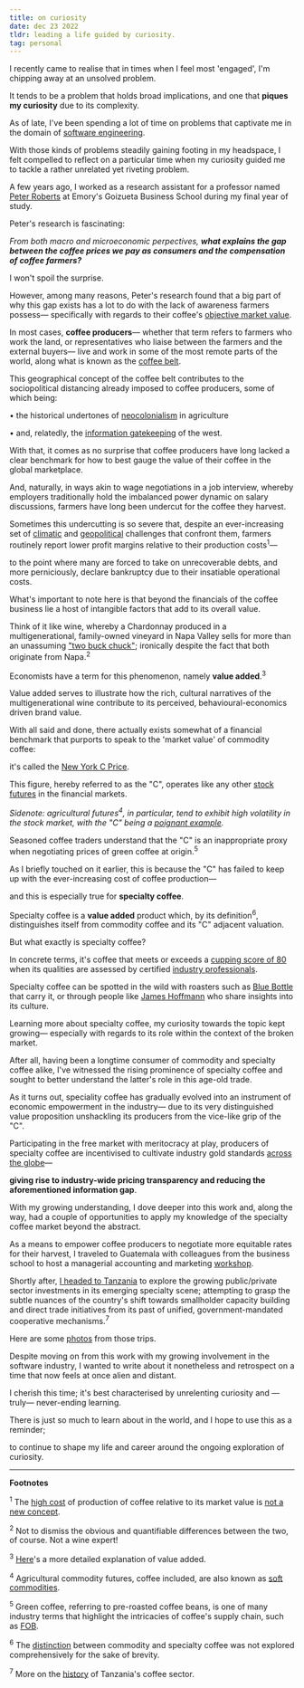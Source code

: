 ```yaml
---
title: on curiosity
date: dec 23 2022
tldr: leading a life guided by curiosity.
tag: personal
---
```


I recently came to realise that in times when I feel most 'engaged', I'm chipping away at an unsolved problem.

It tends to be a problem that holds broad implications, and one that **piques my curiosity** due to its complexity. 

As of late, I've been spending a lot of time on problems that captivate me in the domain of [software engineering](https://stackoverflow.com/questions/74831564/how-to-minimise-data-loss-when-migrating-a-high-traffic-dynamodb-table-in-order).

With those kinds of problems steadily gaining footing in my headspace, I felt compelled to reflect on a particular time when my curiosity guided me to tackle a rather unrelated yet riveting problem.

A few years ago, I worked as a research assistant for a professor named [Peter Roberts](https://goizueta.emory.edu/faculty/profiles/peter-roberts) at Emory's Goizueta Business School during my final year of study.

Peter's research is fascinating: 

*From both macro and microeconomic perpectives, **what explains the gap between the coffee prices we pay as consumers and the compensation of coffee farmers?***

I won't spoil the surprise. 

However, among many reasons, Peter's research found that a big part of why this gap exists has a lot to do with the lack of awareness farmers possess— specifically with regards to their coffee's [objective market value](https://youtu.be/Vw2FlVV3N3c?t=130). 

In most cases, **coffee producers**— whether that term refers to farmers who work the land, or representatives who liaise between the farmers and the external buyers— live and work in some of the most remote parts of the world, along what is known as the [coffee belt](https://en.wikipedia.org/wiki/Coffee_bean#/media/File:Bean_belt_(top_20_coffee_producers_2011).svg).

This geographical concept of the coffee belt contributes to the sociopolitical distancing already imposed to coffee producers, some of which being:

• the historical undertones of [neocolonialism](https://academic.oup.com/book/3156/chapter-abstract/144029491?redirectedFrom=fulltext) in agriculture

• and, relatedly, the [information gatekeeping](https://www.tandfonline.com/doi/abs/10.1080/23802014.2018.1557959) of the west.

With that, it comes as no surprise that coffee producers have long lacked a clear benchmark for how to best gauge the value of their coffee in the global marketplace.

And, naturally, in ways akin to wage negotiations in a job interview, whereby employers traditionally hold the imbalanced power dynamic on salary discussions, farmers have long been undercut for the coffee they harvest. 

Sometimes this undercutting is so severe that, despite an ever-increasing set of [climatic](https://sites.lsa.umich.edu/sustainablefoodsystems/2015/09/18/coffee-killer-tracking-la-roya-the-fungus-threatening-coffees-future/) and [geopolitical](https://intelligence.coffee/2022/03/fertiliser-prices-coffee-growing-conflict-ukraine/) challenges that confront them, farmers routinely report lower profit margins relative to their production costs<sup>1</sup>— 

to the point where many are forced to take on unrecoverable debts, and more perniciously, declare bankruptcy due to their insatiable operational costs.

What's important to note here is that beyond the financials of the coffee business lie a host of intangible factors that add to its overall value.

Think of it like wine, whereby a Chardonnay produced in a multigenerational, family-owned vineyard in Napa Valley sells for more than an unassuming ["two buck chuck"](https://en.wikipedia.org/wiki/Charles_Shaw_wine); ironically despite the fact that both originate from Napa.<sup>2</sup>

Economists have a term for this phenomenon, namely **value added**.<sup>3</sup> 

Value added serves to illustrate how the rich, cultural narratives of the multigenerational wine contribute to its perceived, behavioural-economics driven brand value. 

With all said and done, there actually exists somewhat of a financial benchmark that purports to speak to the 'market value' of commodity coffee: 

it's called the [New York C Price](https://ycharts.com/indicators/new_york_arabica_coffee_price).

This figure, hereby referred to as the "C", operates like any other [stock futures](https://seekingalpha.com/article/4437307-what-are-stock-market-futures) in the financial markets. 

*Sidenote: agricultural futures<sup>4</sup>, in particular, tend to exhibit high volatility in the stock market, with the "C" being a [poignant example](https://www.foodsecurityportal.org/).* 

Seasoned coffee traders understand that the "C" is an inappropriate proxy when negotiating prices of green coffee at origin.<sup>5</sup> 

As I briefly touched on it earlier, this is because the "C" has failed to keep up with the ever-increasing cost of coffee production— 

and this is especially true for **specialty coffee**. 

Specialty coffee is a **value added** product which, by its definition<sup>6</sup>, distinguishes itself from commodity coffee and its "C" adjacent valuation.

But what exactly is specialty coffee?

In concrete terms, it's coffee that meets or exceeds a [cupping score of 80](https://www.thirdwavecoffeeroasters.com/blogs/blog/what-is-speciality-coffee-and-how-is-it-graded) when its qualities are assessed by certified [industry professionals](https://www.coffeeinstitute.org/certification/people/q-graders). 

Specialty coffee can be spotted in the wild with roasters such as [Blue Bottle](https://bluebottlecoffee.com/us/eng/collection/single-origin) that carry it, or through people like [James Hoffmann](https://youtu.be/7SM2Jrot-ZM) who share insights into its culture.

Learning more about specialty coffee, my curiosity towards the topic kept growing— especially with regards to its role within the context of the broken market. 

After all, having been a longtime consumer of commodity and specialty coffee alike, I've witnessed the rising prominence of specialty coffee and sought to better understand the latter's role in this age-old trade.

As it turns out, speciality coffee has gradually evolved into an instrument of economic empowerment in the industry— due to its very distinguished value proposition unshackling its producers from the vice-like grip of the "C".

Participating in the free market with meritocracy at play, producers of specialty coffee are incentivised to cultivate industry gold standards [across the globe](https://allianceforcoffeeexcellence.org/brazil-2021/#1640023456252-075acb18-b088)— 

**giving rise to industry-wide pricing transparency and reducing the aforementioned information gap**. 

With my growing understanding, I dove deeper into this work and, along the way, had a couple of opportunities to apply my knowledge of the specialty coffee market beyond the abstract.

As a means to empower coffee producers to negotiate more equitable rates for their harvest, I traveled to Guatemala with  colleagues from the business school to host a managerial accounting and marketing [workshop](https://www.youtube.com/watch?v=41O5mTJ_tnU&t=15s).

Shortly after, [I headed to Tanzania](https://drive.google.com/file/d/13skTHbeOnTvYvPPq2eBlGeugpEM2kCSu/view?usp=sharing) to explore the growing public/private sector investments in its emerging specialty scene; attempting to grasp the subtle nuances of the country's shift towards smallholder capacity building and direct trade initiatives from its past of unified, government-mandated cooperative mechanisms.<sup>7</sup>  

Here are some [photos](https://photos.app.goo.gl/phhvnWo5731pDw8J9) from those trips. 

Despite moving on from this work with my growing involvement in the software industry, I wanted to write about it nonetheless and retrospect on a time that now feels at once alien and distant.

I cherish this time; it's best characterised by unrelenting curiosity and —truly— never-ending learning.

There is just so much to learn about in the world, and I hope to use this as a reminder;
 
to continue to shape my life and career around the ongoing exploration of curiosity.  

<hr>

**Footnotes**

<sup>1</sup> The [high cost](https://dailycoffeenews.com/2019/05/30/the-cost-of-financially-sustainable-coffee-production-a-study-by-fair-trade-usa-and-cornell-university/) of production of coffee relative to its market value is [not a new concept](http://www.ico.org/documents/cy2015-16/icc-117-6e-economic-sustainability.pdf?utm_source=ICO+Public+List&utm_campaign=1f5939c2cf-6th-Forum-Coffee-Sector-Finance-22Aug16-PR&utm_medium=email&utm_term=0_61b9999858-1f5939c2cf-246084033&mc_cid=1f5939c2cf). 

<sup>2</sup> Not to dismiss the obvious and quantifiable differences between the two, of course. Not a wine expert!

<sup>3</sup> [Here](https://www.investopedia.com/terms/v/valueadded.asp)'s a more detailed explanation of value added.

<sup>4</sup> Agricultural commodity futures, coffee included, are also known as [soft commodities](https://www.investopedia.com/terms/s/softcommodity.asp#:~:text=Understanding%20Soft%20Commodities&text=Due%20to%20the%20uncertainties%20of,more%20volatile%20than%20other%20futures.).

<sup>5</sup> Green coffee, referring to pre-roasted coffee beans, is one of many industry terms that highlight the intricacies of coffee's supply chain, such as [FOB](https://youtu.be/s_8-s8wqhx4?t=34).

<sup>6</sup> The [distinction](https://static1.squarespace.com/static/584f6bbef5e23149e5522201/t/61656536b3ef6570d80794cc/1634035009273/Attributes+Framework+Whitepaper+2021+-+Release+1.2+Reduced.pdf) between commodity and specialty coffee was not  explored comprehensively for the sake of brevity.

<sup>7</sup> More on the [history](https://web.archive.org/web/20090903224807/http://www.usaid.gov/stories/tanzania/cs_tanzania_coffee.html) of Tanzania's coffee sector.   